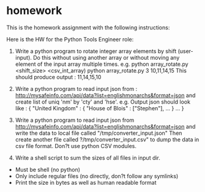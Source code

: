 # homework
This is the homework assignment with the following instructions:

Here is the HW for the Python Tools Engineer role:
 
1) Write a python program to rotate integer array elements by shift (user-input). Do this without using another array or without moving any element of the input array multiple times.
e.g. python array_rotate.py <shift_size> <csv_int_array)
python array_rotate.py 3 10,11,14,15
This should produce output : 11,14,15,10

2) Write a python program to read input json from : http://mysafeinfo.com/api/data?list=englishmonarchs&format=json
and create list of uniq 'nm' by 'cty' and 'hse'.
e.g. Output json should look like :
{
"United Kingdom" : {
"House of Blois" : ["Stephen"],
...
}
...
}

3) Write a python program to read input json from http://mysafeinfo.com/api/data?list=englishmonarchs&format=json
and write the data to local file called "/tmp/converter_input.json" Then create another file called ?/tmp/converter_input.csv" to dump the data in csv file format.
Don?t use python CSV modules.

4) Write a shell script to sum the sizes of all files in input dir.
- Must be shell (no python)
- Only include regular files (no directly, don?t follow any symlinks)
- Print the size in bytes as well as human readable format

 
